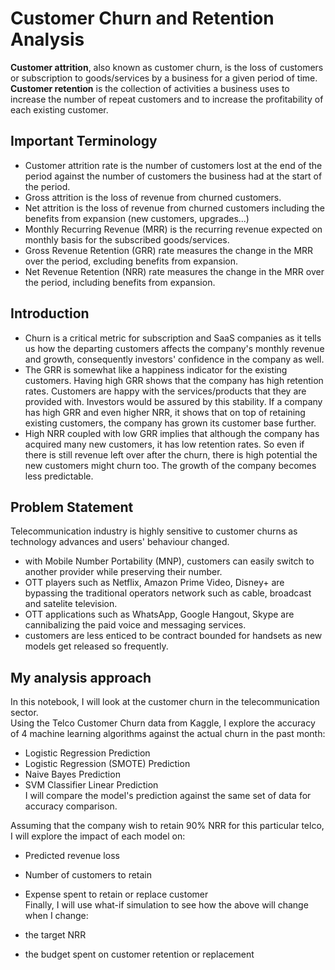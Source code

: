 # Customer Churn and Retention Analysis

**Customer attrition**, also known as customer churn, is the loss of customers or subscription to goods/services by a business for a given period of time.<br>
**Customer retention** is the collection of activities a business uses to increase the number of repeat customers and to increase the profitability of each existing customer.
## Important Terminology
* Customer attrition rate is the number of customers lost at the end of the period against the number of customers the business had at the start of the period.<br>
* Gross attrition is the loss of revenue from churned customers.<br>
* Net attrition is the loss of revenue from churned customers including the benefits from expansion (new customers, upgrades...)<br>
* Monthly Recurring Revenue (MRR) is the recurring revenue expected on monthly basis for the subscribed goods/services.<br>
* Gross Revenue Retention (GRR) rate measures the change in the MRR over the period, excluding benefits from expansion.<br>
* Net Revenue Retention (NRR) rate measures the change in the MRR over the period, including benefits from expansion.<br>
## Introduction
* Churn is a critical metric for subscription and SaaS companies as it tells us how the departing customers affects the company's monthly revenue and growth, consequently investors' confidence in the company as well.<br>
* The GRR is somewhat like a happiness indicator for the existing customers. Having high GRR shows that the company has high retention rates. Customers are happy with the services/products that they are provided with. Investors would be assured by this stability.
If a company has high GRR and even higher NRR, it shows that on top of retaining existing customers, the company has grown its customer base further.<br>
* High NRR coupled with low GRR implies that although the company has acquired many new customers, it has low retention rates.
So even if there is still revenue left over after the churn, there is high potential the new customers might churn too. The growth of the company becomes less predictable.
## Problem Statement
Telecommunication industry is highly sensitive to customer churns as technology advances and users' behaviour changed.<br>
* with Mobile Number Portability (MNP), customers can easily switch to another provider while preserving their number.<br>
* OTT players such as Netflix, Amazon Prime Video, Disney+ are bypassing the traditional operators network such as cable, broadcast and satelite television.<br>
* OTT applications such as WhatsApp, Google Hangout, Skype are cannibalizing the paid voice and messaging services.<br>
* customers are less enticed to be contract bounded for handsets as new models get released so frequently.<br>
## My analysis approach
In this notebook, I will look at the customer churn in the telecommunication sector.<br>
Using the Telco Customer Churn data from Kaggle, I explore the accuracy of 4 machine learning algorithms against the actual churn in the past month:<br>
* Logistic Regression Prediction<br>
* Logistic Regression (SMOTE) Prediction<br>
* Naive Bayes Prediction<br>
* SVM Classifier Linear Prediction<br>
I will compare the model's prediction against the same set of data for accuracy comparison.<br>

Assuming that the company wish to retain 90% NRR for this particular telco, I will explore the impact of each model on:<br>

* Predicted revenue loss<br>
* Number of customers to retain<br>
* Expense spent to retain or replace customer<br>
Finally, I will use what-if simulation to see how the above will change when I change:<br>

* the target NRR<br>
* the budget spent on customer retention or replacement
